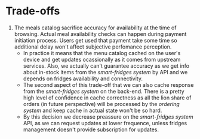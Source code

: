# Trade-offs 

1. The meals catalog sacrifice accuracy for availability at the time of browsing. Actual meal availability checks can happen during payment initiation process. Users get used that payment take some time so additional delay won't affect subjective perfomance perception.   
    - In practice it means that the menu catalog cached on the user's device and get updates ocassionally as it comes from upstream services. Also, we actually can't guarantee accuracy as we get info about in-stock items from the _smart-fridges system_ by API and we depends on fridges availability and connectivity. 
    - The second aspect of this trade-off that we can also cache response from the _smart-fridges system_ on the back-end. There is a pretty high level of confidence in cache correctness as all the lion share of orders (in future perspective) will be processed by the _ordering system_ and keep cache in actual state won't be so hard. 
    - By this decision we decrease preassure on the _smart-fridges system_ API, as we can request updates at lower frequence, unless fridges management doesn't provide subscription for updates.   
    

